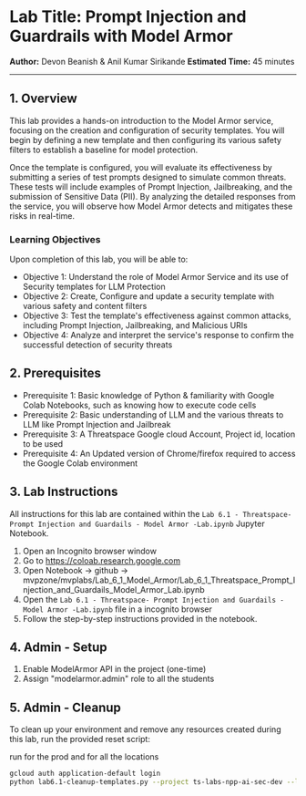 # Lab Title: Prompt Injection and Guardrails with Model Armor

**Author:** Devon Beanish & Anil Kumar Sirikande
**Estimated Time:** 45 minutes

---

## 1. Overview

This lab provides a hands-on introduction to the Model Armor service, focusing on the creation and configuration of security templates. You will begin by defining a new template and then configuring its various safety filters to establish a baseline for model protection.

Once the template is configured, you will evaluate its effectiveness by submitting a series of test prompts designed to simulate common threats. These tests will include examples of Prompt Injection, Jailbreaking, and the submission of Sensitive Data (PII). By analyzing the detailed responses from the service, you will observe how Model Armor detects and mitigates these risks in real-time.


### Learning Objectives

Upon completion of this lab, you will be able to:

* Objective 1:  Understand the role of Model Armor Service and its use of Security templates for LLM Protection
* Objective 2: Create, Configure and update a security template with various safety and content filters
* Objective 3: Test the template's effectiveness against common attacks, including Prompt Injection, Jailbreaking, and Malicious URIs
* Objective 4:  Analyze and interpret the service's response to confirm the successful detection of security threats



## 2. Prerequisites

* Prerequisite 1: Basic knowledge of Python & familiarity with Google Colab Notebooks, such as knowing how to execute code cells
* Prerequisite 2: Basic understanding of LLM and the various threats to LLM like Prompt Injection and Jailbreak
* Prerequisite 3: A Threatspace Google cloud Account, Project id, location to be used
* Prerequisite 4: An Updated version of Chrome/firefox required to access the Google Colab environment


## 3. Lab Instructions

All instructions for this lab are contained within the `Lab 6.1 - Threatspace- Prompt Injection and Guardails - Model Armor -Lab.ipynb` Jupyter Notebook.

1. Open an Incognito browser window
2. Go to https://coloab.research.google.com
3. Open Notebook -> github -> mvpzone/mvplabs/Lab_6_1_Model_Armor/Lab_6_1_Threatspace_Prompt_Injection_and_Guardails_Model_Armor_Lab.ipynb
4. Open the `Lab 6.1 - Threatspace- Prompt Injection and Guardails - Model Armor -Lab.ipynb` file in a incognito browser 
5. Follow the step-by-step instructions provided in the notebook.

## 4. Admin - Setup
1.  Enable ModelArmor API in the project (one-time)
2.  Assign "modelarmor.admin" role to all the students

## 5. Admin  - Cleanup 

To clean up your environment and remove any resources created during this lab, run the provided reset script:

run for the prod and for all the locations

```bash
gcloud auth application-default login
python lab6.1-cleanup-templates.py --project ts-labs-npp-ai-sec-dev --location us-central1
```

